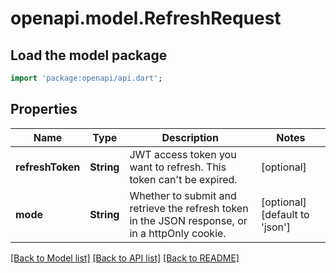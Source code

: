 # openapi.model.RefreshRequest

## Load the model package
```dart
import 'package:openapi/api.dart';
```

## Properties
Name | Type | Description | Notes
------------ | ------------- | ------------- | -------------
**refreshToken** | **String** | JWT access token you want to refresh. This token can't be expired. | [optional] 
**mode** | **String** | Whether to submit and retrieve the refresh token in the JSON response, or in a httpOnly cookie. | [optional] [default to 'json']

[[Back to Model list]](../README.md#documentation-for-models) [[Back to API list]](../README.md#documentation-for-api-endpoints) [[Back to README]](../README.md)


